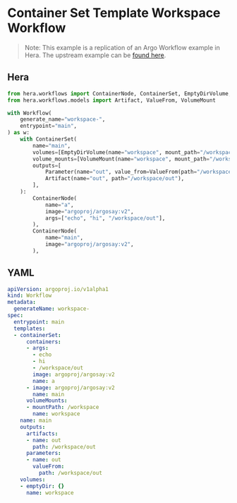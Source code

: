 # Container Set Template  Workspace Workflow

> Note: This example is a replication of an Argo Workflow example in Hera. The upstream example can be [found here](https://github.com/argoproj/argo-workflows/blob/master/examples/container-set-template/workspace-workflow.yaml).



## Hera

```python
from hera.workflows import ContainerNode, ContainerSet, EmptyDirVolume, Parameter, Workflow
from hera.workflows.models import Artifact, ValueFrom, VolumeMount

with Workflow(
    generate_name="workspace-",
    entrypoint="main",
) as w:
    with ContainerSet(
        name="main",
        volumes=[EmptyDirVolume(name="workspace", mount_path="/workspace")],
        volume_mounts=[VolumeMount(name="workspace", mount_path="/workspace")],
        outputs=[
            Parameter(name="out", value_from=ValueFrom(path="/workspace/out")),
            Artifact(name="out", path="/workspace/out"),
        ],
    ):
        ContainerNode(
            name="a",
            image="argoproj/argosay:v2",
            args=["echo", "hi", "/workspace/out"],
        ),
        ContainerNode(
            name="main",
            image="argoproj/argosay:v2",
        ),
```

## YAML

```yaml
apiVersion: argoproj.io/v1alpha1
kind: Workflow
metadata:
  generateName: workspace-
spec:
  entrypoint: main
  templates:
  - containerSet:
      containers:
      - args:
        - echo
        - hi
        - /workspace/out
        image: argoproj/argosay:v2
        name: a
      - image: argoproj/argosay:v2
        name: main
      volumeMounts:
      - mountPath: /workspace
        name: workspace
    name: main
    outputs:
      artifacts:
      - name: out
        path: /workspace/out
      parameters:
      - name: out
        valueFrom:
          path: /workspace/out
    volumes:
    - emptyDir: {}
      name: workspace
```
